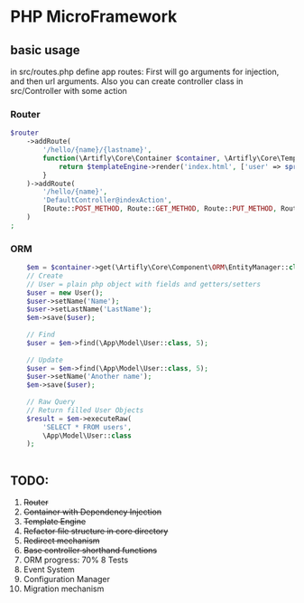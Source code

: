 # PHP MicroFramework

## basic usage
in src/routes.php define app routes:
First will go arguments for injection, and then url arguments.
Also you can create controller class in src/Controller with some action
### Router
```php
$router
    ->addRoute(
        '/hello/{name}/{lastname}',
        function(\Artifly\Core\Container $container, \Artifly\Core\TemplateEngine $templateEngine, $name, $lastname) {
            return $templateEngine->render('index.html', ['user' => sprintf('%s %s', $name, $lastname)]);
        }
    )->addRoute(
        '/hello/{name}',
        'DefaultController@indexAction',
        [Route::POST_METHOD, Route::GET_METHOD, Route::PUT_METHOD, Route::DELETE_METHOD]
    )
;
```

### ORM
```php
    $em = $container->get(\Artifly\Core\Component\ORM\EntityManager::class);
    // Create 
    // User = plain php object with fields and getters/setters
    $user = new User();
    $user->setName('Name');
    $user->setLastName('LastName');
    $em->save($user);
    
    // Find
    $user = $em->find(\App\Model\User::class, 5);
    
    // Update
    $user = $em->find(\App\Model\User::class, 5);
    $user->setName('Another name');
    $em->save($user);
    
    // Raw Query
    // Return filled User Objects
    $result = $em->executeRaw(
        'SELECT * FROM users',
        \App\Model\User::class
    );
    
```

## TODO:
1.  ~~Router~~
2.  ~~Container with Dependency Injection~~
3.  ~~Template Engine~~
4.  ~~Refactor file structure in core directory~~
5.  ~~Redirect mechanism~~
6.  ~~Base controller shorthand functions~~
7.  ORM progress: 70%
8   Tests
9.  Event System
10. Configuration Manager
11. Migration mechanism